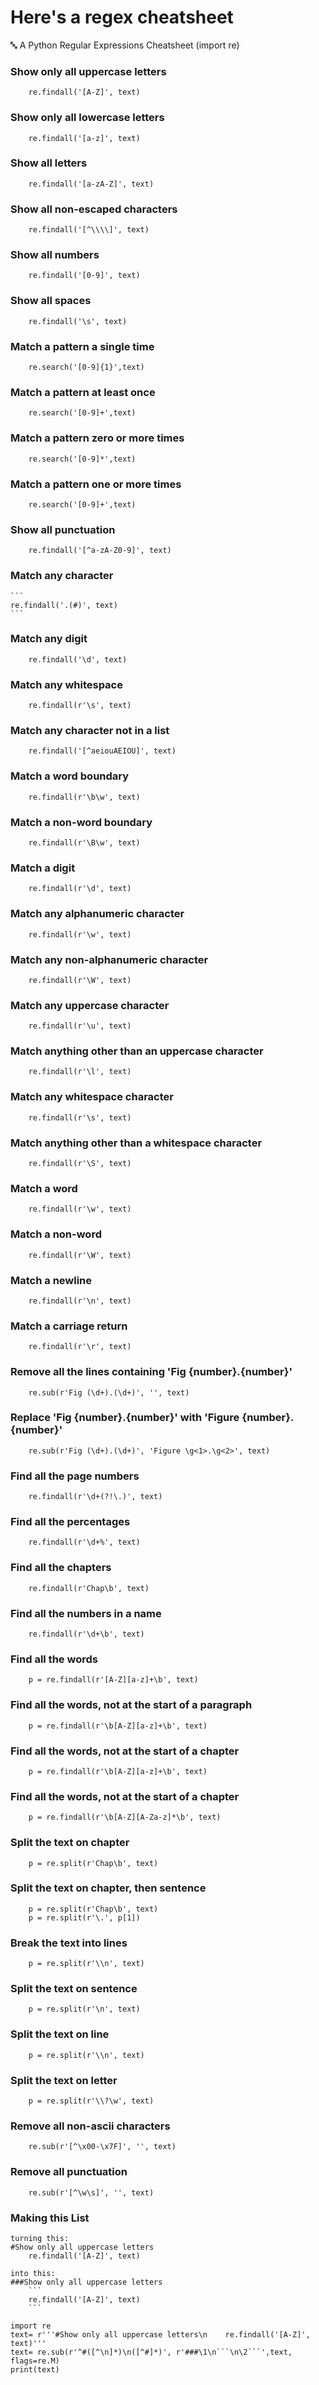 # Here's a regex cheatsheet
🔤 A Python Regular Expressions Cheatsheet (import re)

### Show only all uppercase letters
```
    re.findall('[A-Z]', text)
```
### Show only all lowercase letters
```
    re.findall('[a-z]', text)
```
### Show all letters
```
    re.findall('[a-zA-Z]', text)
```
### Show all non-escaped characters
```
    re.findall('[^\\\\]', text)
```
### Show all numbers
```
    re.findall('[0-9]', text)
```
### Show all spaces
```
    re.findall('\s', text)
```
### Match a pattern a single time
```
    re.search('[0-9]{1}',text)
```
### Match a pattern at least once
```
    re.search('[0-9]+',text)
```
### Match a pattern zero or more times
```
    re.search('[0-9]*',text)
```
### Match a pattern one or more times
```
    re.search('[0-9]+',text)
```
### Show all punctuation
```
    re.findall('[^a-zA-Z0-9]', text)
```
### Match any character
    ```
    re.findall('.(#)', text)
    ```
### Match any digit
```
    re.findall('\d', text)
```
### Match any whitespace
```
    re.findall(r'\s', text)
```
### Match any character not in a list
```
    re.findall('[^aeiouAEIOU]', text)
```
### Match a word boundary
```
    re.findall(r'\b\w', text)
```
### Match a non-word boundary
```
    re.findall(r'\B\w', text)
```
### Match a digit
```
    re.findall(r'\d', text)
```
### Match any alphanumeric character
```
    re.findall(r'\w', text)
```
### Match any non-alphanumeric character
```
    re.findall(r'\W', text)
```
### Match any uppercase character
```
    re.findall(r'\u', text)
```
### Match anything other than an uppercase character
```
    re.findall(r'\l', text)
```
### Match any whitespace character
```
    re.findall(r'\s', text)
```
### Match anything other than a whitespace character
```
    re.findall(r'\S', text)
```
### Match a word
```
    re.findall(r'\w', text)
```
### Match a non-word
```
    re.findall(r'\W', text)
```
### Match a newline
```
    re.findall(r'\n', text)
```
### Match a carriage return
```
    re.findall(r'\r', text)
```
### Remove all the lines containing 'Fig {number}.{number}'
```
    re.sub(r'Fig (\d+).(\d+)', '', text)
```
### Replace 'Fig {number}.{number}' with 'Figure {number}.{number}'
```
    re.sub(r'Fig (\d+).(\d+)', 'Figure \g<1>.\g<2>', text)
```
### Find all the page numbers
```
    re.findall(r'\d+(?!\.)', text)
```
### Find all the percentages
```
    re.findall(r'\d+%', text)
```
### Find all the chapters
```
    re.findall(r'Chap\b', text)
```
### Find all the numbers in a name
```
    re.findall(r'\d+\b', text)
```
### Find all the words
```
    p = re.findall(r'[A-Z][a-z]+\b', text)
```
### Find all the words, not at the start of a paragraph
```
    p = re.findall(r'\b[A-Z][a-z]+\b', text)
```
### Find all the words, not at the start of a chapter
```
    p = re.findall(r'\b[A-Z][a-z]+\b', text)
```
### Find all the words, not at the start of a chapter
```
    p = re.findall(r'\b[A-Z][A-Za-z]*\b', text)
```
### Split the text on chapter
```
    p = re.split(r'Chap\b', text)
```
### Split the text on chapter, then sentence
```
    p = re.split(r'Chap\b', text)
    p = re.split(r'\.', p[1])
```
### Break the text into lines
```
    p = re.split(r'\\n', text)
```
### Split the text on sentence
```
    p = re.split(r'\n', text)
```
### Split the text on line
```
    p = re.split(r'\\n', text)
```
### Split the text on letter
```
    p = re.split(r'\\?\w', text)
```
### Remove all non-ascii characters
```
    re.sub(r'[^\x00-\x7F]', '', text)
```
### Remove all punctuation
```
    re.sub(r'[^\w\s]', '', text)
```
### Making this List
```
turning this:
#Show only all uppercase letters
    re.findall('[A-Z]', text)

into this:
###Show only all uppercase letters
    ```
    re.findall('[A-Z]', text)
    ```

import re
text= r'''#Show only all uppercase letters\n    re.findall('[A-Z]', text)'''
text= re.sub(r'^#([^\n]*)\n([^#]*)', r'###\1\n```\n\2```',text, flags=re.M)
print(text)

```
